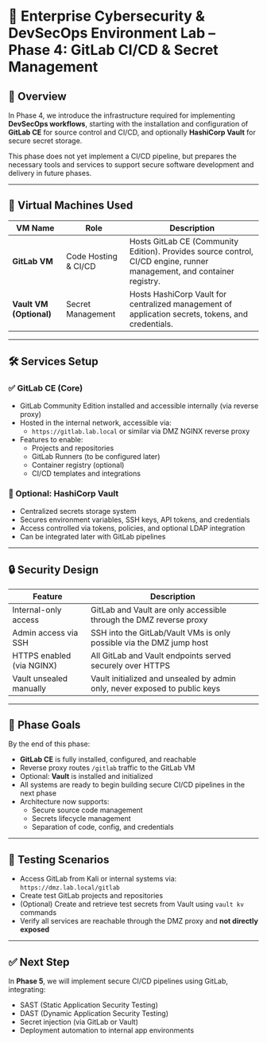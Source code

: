 # 🔐 Enterprise Cybersecurity & DevSecOps Environment Lab – Phase 4: GitLab CI/CD & Secret Management

## 🧩 Overview

In Phase 4, we introduce the infrastructure required for implementing **DevSecOps workflows**, starting with the installation and configuration of **GitLab CE** for source control and CI/CD, and optionally **HashiCorp Vault** for secure secret storage.

This phase does not yet implement a CI/CD pipeline, but prepares the necessary tools and services to support secure software development and delivery in future phases.

---

## 🧱 Virtual Machines Used

| VM Name          | Role                   | Description                                                                  |
|------------------|------------------------|------------------------------------------------------------------------------|
| **GitLab VM**    | Code Hosting & CI/CD   | Hosts GitLab CE (Community Edition). Provides source control, CI/CD engine, runner management, and container registry. |
| **Vault VM (Optional)** | Secret Management        | Hosts HashiCorp Vault for centralized management of application secrets, tokens, and credentials. |

---

## 🛠️ Services Setup

### ✅ GitLab CE (Core)
- GitLab Community Edition installed and accessible internally (via reverse proxy)
- Hosted in the internal network, accessible via:
  - `https://gitlab.lab.local` or similar via DMZ NGINX reverse proxy
- Features to enable:
  - Projects and repositories
  - GitLab Runners (to be configured later)
  - Container registry (optional)
  - CI/CD templates and integrations

### 🌟 Optional: HashiCorp Vault
- Centralized secrets storage system
- Secures environment variables, SSH keys, API tokens, and credentials
- Access controlled via tokens, policies, and optional LDAP integration
- Can be integrated later with GitLab pipelines

---

## 🔒 Security Design

| Feature                         | Description                                                                 |
|----------------------------------|-----------------------------------------------------------------------------|
| Internal-only access             | GitLab and Vault are only accessible through the DMZ reverse proxy         |
| Admin access via SSH             | SSH into the GitLab/Vault VMs is only possible via the DMZ jump host       |
| HTTPS enabled (via NGINX)        | All GitLab and Vault endpoints served securely over HTTPS                  |
| Vault unsealed manually          | Vault initialized and unsealed by admin only, never exposed to public keys |

---

## 🎯 Phase Goals

By the end of this phase:

- **GitLab CE** is fully installed, configured, and reachable
- Reverse proxy routes `/gitlab` traffic to the GitLab VM
- Optional: **Vault** is installed and initialized
- All systems are ready to begin building secure CI/CD pipelines in the next phase
- Architecture now supports:
  - Secure source code management
  - Secrets lifecycle management
  - Separation of code, config, and credentials

---

## 🧪 Testing Scenarios

- Access GitLab from Kali or internal systems via: `https://dmz.lab.local/gitlab`
- Create test GitLab projects and repositories
- (Optional) Create and retrieve test secrets from Vault using `vault kv` commands
- Verify all services are reachable through the DMZ proxy and **not directly exposed**

---

## ✅ Next Step

In **Phase 5**, we will implement secure CI/CD pipelines using GitLab, integrating:
- SAST (Static Application Security Testing)
- DAST (Dynamic Application Security Testing)
- Secret injection (via GitLab or Vault)
- Deployment automation to internal app environments

